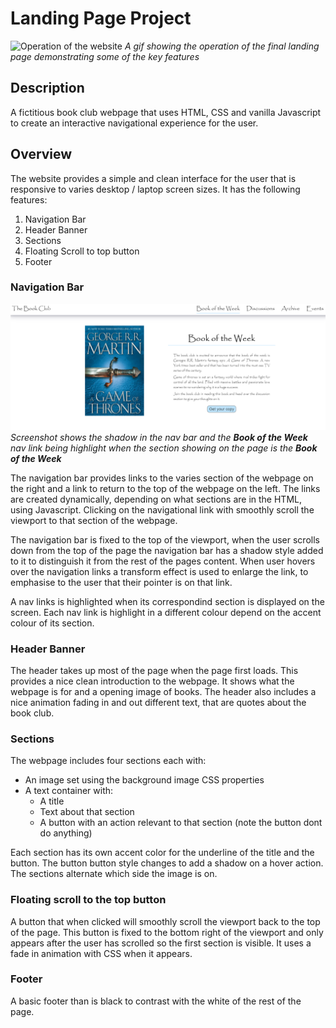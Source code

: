 # Landing Page Project

![Operation of the website](./screenshots/operation.gif)
_A gif showing the operation of the final landing page demonstrating some of the key features_

## Description

A fictitious book club webpage that uses HTML, CSS and vanilla Javascript to create an interactive navigational experience for the user.

## Overview

The website provides a simple and clean interface for the user that is responsive to varies desktop / laptop screen sizes. It has the following features:

1. Navigation Bar
2. Header Banner
3. Sections
4. Floating Scroll to top button
5. Footer

### Navigation Bar

![Screenshot of navigation bar and section](./screenshots/NavBarSection.PNG)
_Screenshot shows the shadow in the nav bar and the **Book of the Week** nav link being highlight when the section showing on the page is the **Book of the Week**_

The navigation bar provides links to the varies section of the webpage on the right and a link to return to the top of the webpage on the left. The links are created dynamically, depending on what sections are in the HTML, using Javascript. Clicking on the navigational link with smoothly scroll the viewport to that section of the webpage.

The navigation bar is fixed to the top of the viewport, when the user scrolls down from the top of the page the navigation bar has a shadow style added to it to distinguish it from the rest of the pages content. When user hovers over the navigation links a transform effect is used to enlarge the link, to emphasise to the user that their pointer is on that link.

A nav links is highlighted when its correspondind section is displayed on the screen. Each nav link is highlight in a different colour depend on the accent colour of its section.

### Header Banner

The header takes up most of the page when the page first loads. This provides a nice clean introduction to the webpage. It shows what the webpage is for and a opening image of books. The header also includes a nice animation fading in and out different text, that are quotes about the book club.

### Sections

The webpage includes four sections each with:

- An image set using the background image CSS properties
- A text container with:
  - A title
  - Text about that section
  - A button with an action relevant to that section (note the button dont do anything)

Each section has its own accent color for the underline of the title and the button. The button button style changes to add a shadow on a hover action. The sections alternate which side the image is on.

### Floating scroll to the top button

A button that when clicked will smoothly scroll the viewport back to the top of the page. This button is fixed to the bottom right of the viewport and only appears after the user has scrolled so the first section is visible. It uses a fade in animation with CSS when it appears.

### Footer

A basic footer than is black to contrast with the white of the rest of the page.
